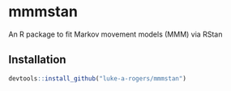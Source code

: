 # mmmstan
An R package to fit Markov movement models (MMM) via RStan

## Installation

``` r
devtools::install_github("luke-a-rogers/mmmstan")
```
